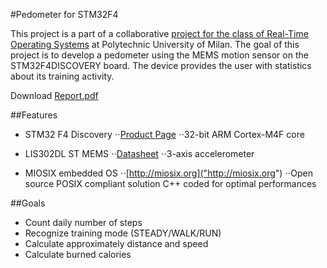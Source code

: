 #Pedometer for STM32F4

This project is a part of a collaborative [project for the class of Real-Time Operating Systems](http://home.deib.polimi.it/bellasi/lib/exe/fetch.php?media=teaching:2013:201311_rtos_projectpresentation.pdf "RTOS Project Presentation") at Polytechnic University of Milan. The goal of this project is to develop a pedometer using the MEMS motion sensor on the STM32F4DISCOVERY board.
The device provides the user with statistics about its training activity.

Download [Report.pdf](https://github.com/emanuele-dedonatis/rtos2013-report/blob/grp12-report/Report.pdf?raw=true)

##Features
+ STM32 F4 Discovery
⋅⋅[Product Page]("http://www.st.com/web/catalog/tools/FM116/SC959/SS1532/PF252419")
⋅⋅32-bit ARM Cortex-M4F core

+ LIS302DL ST MEMS
⋅⋅[Datasheet]("http://www.st.com/web/catalog/sense_power/FM89/SC444/PF152913")
⋅⋅3-axis accelerometer

+ MIOSIX embedded OS
⋅⋅[http://miosix.org]("http://miosix.org")
⋅⋅Open source POSIX compliant solution C++ coded for optimal performances

##Goals
+ Count daily number of steps
+ Recognize training mode (STEADY/WALK/RUN)
+ Calculate approximately distance and speed
+ Calculate burned calories
